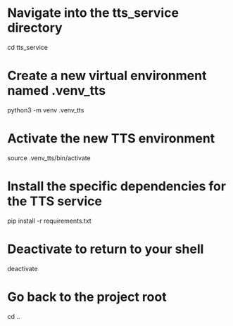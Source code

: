 # Navigate into the tts_service directory
cd tts_service

# Create a new virtual environment named .venv_tts
python3 -m venv .venv_tts

# Activate the new TTS environment
source .venv_tts/bin/activate

# Install the specific dependencies for the TTS service
pip install -r requirements.txt

# Deactivate to return to your shell
deactivate

# Go back to the project root
cd ..
